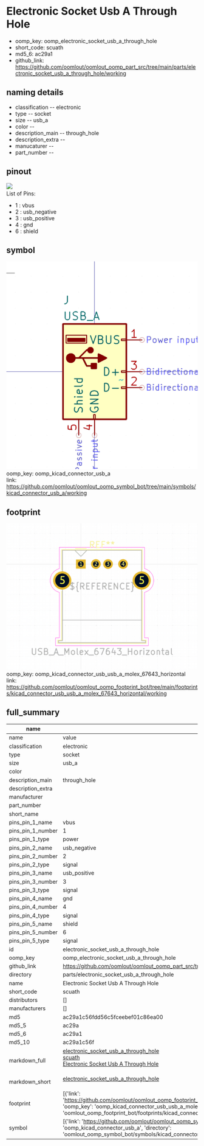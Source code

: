# Electronic Socket Usb A Through Hole

  
* oomp_key: oomp_electronic_socket_usb_a_through_hole 
* short_code: scuath
* md5_6: ac29a1  
* github_link: https://github.com/oomlout/oomlout_oomp_part_src/tree/main/parts/electronic_socket_usb_a_through_hole/working  
## naming details
* classification -- electronic
* type -- socket
* size -- usb_a
* color -- 
* description_main -- through_hole
* description_extra -- 
* manucaturer -- 
* part_number -- 
## pinout
![](working_pinout_600.png)  
List of Pins:

* 1 : vbus
* 2 : usb_negative
* 3 : usb_positive
* 4 : gnd
* 6 : shield


## symbol

![](symbol/0/working/working_600.png)  
oomp_key: oomp_kicad_connector_usb_a  
link: https://github.com/oomlout/oomlout_oomp_symbol_bot/tree/main/symbols/kicad_connector_usb_a/working  

## footprint

![](footprint/0/working/working_600.png)  
oomp_key: oomp_kicad_connector_usb_usb_a_molex_67643_horizontal  
link: https://github.com/oomlout/oomlout_oomp_footprint_bot/tree/main/footprints/kicad_connector_usb_usb_a_molex_67643_horizontal/working  

## full_summary
| name | value | 
| --- | --- | 
| name | value | 
| classification | electronic | 
| type | socket | 
| size | usb_a | 
| color |  | 
| description_main | through_hole | 
| description_extra |  | 
| manufacturer |  | 
| part_number |  | 
| short_name |  | 
| pins_pin_1_name | vbus | 
| pins_pin_1_number | 1 | 
| pins_pin_1_type | power | 
| pins_pin_2_name | usb_negative | 
| pins_pin_2_number | 2 | 
| pins_pin_2_type | signal | 
| pins_pin_3_name | usb_positive | 
| pins_pin_3_number | 3 | 
| pins_pin_3_type | signal | 
| pins_pin_4_name | gnd | 
| pins_pin_4_number | 4 | 
| pins_pin_4_type | signal | 
| pins_pin_5_name | shield | 
| pins_pin_5_number | 6 | 
| pins_pin_5_type | signal | 
| id | electronic_socket_usb_a_through_hole | 
| oomp_key | oomp_electronic_socket_usb_a_through_hole | 
| github_link | https://github.com/oomlout/oomlout_oomp_part_src/tree/main/parts/electronic_socket_usb_a_through_hole/working | 
| directory | parts/electronic_socket_usb_a_through_hole | 
| name | Electronic Socket Usb A Through Hole | 
| short_code | scuath | 
| distributors | [] | 
| manufacturers | [] | 
| md5 | ac29a1c56fdd56c5fceebef01c86ea00 | 
| md5_5 | ac29a | 
| md5_6 | ac29a1 | 
| md5_10 | ac29a1c56f | 
| markdown_full | [electronic_socket_usb_a_through_hole](https://github.com/oomlout/oomlout_oomp_part_src/tree/main/parts/electronic_socket_usb_a_through_hole/working)<br>[scuath](https://github.com/oomlout/oomlout_oomp_part_src/tree/main/parts/electronic_socket_usb_a_through_hole/working)<br>[Electronic Socket Usb A Through Hole](https://github.com/oomlout/oomlout_oomp_part_src/tree/main/parts/electronic_socket_usb_a_through_hole/working)<br><br> | 
| markdown_short | [electronic_socket_usb_a_through_hole](https://github.com/oomlout/oomlout_oomp_part_src/tree/main/parts/electronic_socket_usb_a_through_hole/working)<br><br> | 
| footprint | [{'link': 'https://github.com/oomlout/oomlout_oomp_footprint_bot/tree/main/foootprntss/kicad_connector_usb_usb_a_molex_67643_horizontal', 'oomp_key': 'oomp_kicad_connector_usb_usb_a_molex_67643_horizontal', 'directory': 'oomlout_oomp_footprint_bot/footprints/kicad_connector_usb_usb_a_molex_67643_horizontal//working/working.kicad_mod'}] | 
| symbol | [{'link': 'https://github.com/oomlout/oomlout_oomp_symbol_bot/tree/main/symbols/kicad_connector_usb_a', 'oomp_key': 'oomp_kicad_connector_usb_a', 'directory': 'oomlout_oomp_symbol_bot/symbols/kicad_connector_usb_a//working/working.kicad_sym'}] | 
